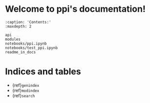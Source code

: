 # Welcome to ppi's documentation!

```{toctree}
:caption: 'Contents:'
:maxdepth: 2

api
modules
notebooks/ppi.ipynb
notebooks/test_ppi.ipynb
readme_in_docs
```

# Indices and tables

- {ref}`genindex`
- {ref}`modindex`
- {ref}`search`
